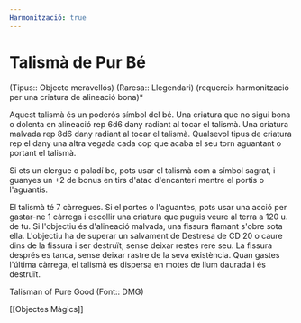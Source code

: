 ```yaml
---
Harmonització: true
---
```

# Talismà de Pur Bé

(Tipus:: Objecte meravellós) (Raresa:: Llegendari) (requereix harmonització per una criatura de alineació bona)*

Aquest talismà és un poderós símbol del bé. Una criatura que no sigui bona o dolenta en alineació rep 6d6 dany radiant al tocar el talismà. Una criatura malvada rep 8d6 dany radiant al tocar el talismà. Qualsevol tipus de criatura rep el dany una altra vegada cada cop que acaba el seu torn aguantant o portant el talismà.

Si ets un clergue o paladí bo, pots usar el talismà com a símbol sagrat, i guanyes un +2 de bonus en tirs d'atac d'encanteri mentre el portis o l'aguantis.

El talismà té 7 càrregues. Si el portes o l'aguantes, pots usar una acció per gastar-ne 1 càrrega i escollir una criatura que puguis veure al terra a 120 u. de tu. Si l'objectiu és d'alineació malvada, una fissura flamant s'obre sota ella. L'objectiu ha de superar un salvament de Destresa de CD 20 o caure dins de la fissura i ser destruït, sense deixar restes rere seu. La fissura després es tanca, sense deixar rastre de la seva existència. Quan gastes l'última càrrega, el talismà es dispersa en motes de llum daurada i és destruït.

Talisman of Pure Good (Font:: DMG)

[[Objectes Màgics]]
